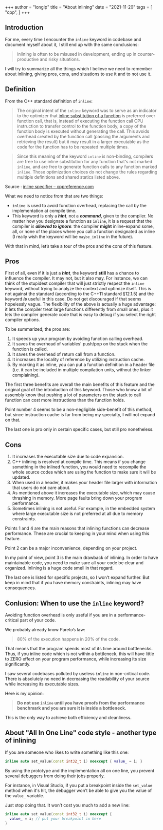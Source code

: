 +++
author = "longlp"
title = "About inlining"
date = "2021-11-20"
tags = [
    "cpp",
]
+++

## Introduction

For me, every time I encounter the `inline` keyword in codebase and document myself about it, I still end up with the same conclusions:

> Inlining is often to be misused in development, ending up in counter-productive and risky situations.

I will try to summarize all the things which I believe we need to remember about inlining, giving pros, cons, and situations to use it and to not use it.

## Definition

From the C++ standard definition of `inline`:

> The original intent of the `inline` keyword was to serve as an indicator to the optimizer that [inline substitution of a function][2] is preferred over function call, that is, instead of executing the function call CPU instruction to transfer control to the function body, a copy of the function body is executed without generating the call. This avoids overhead created by the function call (passing the arguments and retrieving the result) but it may result in a larger executable as the code for the function has to be repeated multiple times.

> Since this meaning of the keyword `inline` is non-binding, compilers are free to use inline substitution for any function that's not marked `inline`, and are free to generate function calls to any function marked `inline`. Those optimization choices do not change the rules regarding multiple definitions and shared statics listed above.

Source : [inline specifier – cppreference.com][1]

What we need to notice from that are two things:

- `inline` is used to avoid function overhead, replacing the call by the implementation at compile time.
- This keyword is only a ***hint***, not a ***command***, given to the compiler. No matter how you designate a function as `inline`, it is a request that the compiler is ***allowed to ignore***: the compiler **might** inline-expand some, all, or none of the places where you call a function designated as inline (I really wish the keyword will be `maybe_inline` in the future).

With that in mind, let’s take a tour of the pros and the cons of this feature.

## Pros
First of all, even if it is just a ***hint***, the keyword **still** has a chance to influence the compiler. It may not, but it also may. For instance, we can think of the stupidest compiler that will just strictly respect the `inline` keyword, without trying to analyze the context and optimize itself. This is not against the standard (according to the C++11 standard §12.1.5) and the keyword ***is*** useful in this case.
Do not get discouraged if that seems hopelessly vague. The flexibility of the above is actually a huge advantage: it lets the compiler treat large functions differently from small ones, plus it lets the compiler generate code that is easy to debug if you select the right compiler options.

To be summarized, the pros are:

1. It speeds up your program by avoiding function calling overhead.
2. It saves the overhead of variables' push/pop on the stack when the function is called.
3. It saves the overhead of return call from a function.
4. It increases the locality of reference by utilizing instruction cache.
5. By marking it as inline, you can put a function definition in a header file (i.e. it can be included in multiple compilation units, without the linker complaining).

The first three benefits are overall the main benefits of this feature and the original goal of the introduction of this keyword. Those who know a bit of assembly know that pushing a lot of parameters on the stack to call function can cost more instructions than the function holds.

Point number 4 seems to be a non-negligible side-benefit of this method, but since instruction cache is far from being my specialty, I will not expand on that.

The last one is pro only in certain specific cases, but still pro nonetheless.

## Cons

1. It increases the executable size due to code expansion.
2. C++ inlining is resolved at compile time. This means if you change something in the inlined function, you would need to recompile the whole source codes which are using the function to make sure it will be updated.
3. When used in a header, it makes your header file larger with information that users do not care about.
4. As mentioned above it increases the executable size, which may cause thrashing in memory. More page faults bring down your program performance.
5. Sometimes inlining is not useful. For example, in the embedded system where large executable size is not preferred at all due to memory constraints.

Points 1 and 4 are the main reasons that inlining functions can decrease performance. These are crucial to keeping in your mind when using this feature.

Point 2 can be a major inconvenience, depending on your project.

In my point of view, point 3 is the main drawback of inlining. In order to have maintainable code, you need to make sure all your code be clear and organized. Inlining is a huge code smell in that regard.

The last one is listed for specific projects, so I won't expand further. But keep in mind that if you have memory constraints, inlining may have consequences.

## Conlusion: When to use the `inline` keyword?

Avoiding function overhead is only useful if you are in a performance-critical part of your code.

We probably already know Pareto’s law:

> 80% of the execution happens in 20% of the code.

That means that the program spends most of its time around bottlenecks. Thus, if you inline code which is not within a bottleneck, this will have little to ZERO effect on your program performance, while increasing its size significantly.

I saw several codebases polluted by useless `inline` in non-critical code. There is absolutely no need in decreasing the readability of your source while increasing its executable sizes.

Here is my opinion:

> **Do not use `inline` until you have proofs from the performance benchmark and you are sure it is inside a bottleneck.**

This is the only way to achieve both efficiency and cleanliness.

## About "All In One Line" code style - another type of inlining

If you are someone who likes to write something like this one:

```cpp
inline auto set_value(const int32_t i) noexcept { value_ = i; }
```

By using the prototype and the implementation all on one line, you prevent several debuggers from doing their jobs properly.

For instance, in Visual Studio, if you put a breakpoint inside the `set_value` method when it's hit, the debugger won’t be able to give you the value of the `value_` variable.

Just stop doing that. It won’t cost you much to add a new line:

```cpp
inline auto set_value(const int32_t i) noexcept {
  value_ = i; // put your breakpoint in here
}
```

[1]: https://en.cppreference.com/w/cpp/language/inline
[2]: https://en.wikipedia.org/wiki/Inline_expansion
